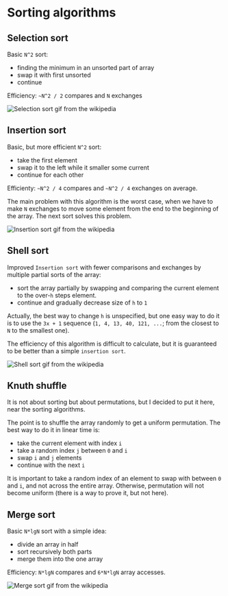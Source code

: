 # Sorting algorithms

## Selection sort

Basic `N^2` sort:
* finding the minimum in an unsorted part of array
* swap it with first unsorted
* continue

Efficiency: `~N^2 / 2` compares and `N` exchanges 

![Selection sort gif from the wikipedia](https://media.tenor.com/R6mBrn0nQ1MAAAAC/sort-graph.gif)


## Insertion sort

Basic, but more efficient `N^2` sort:
* take the first element
* swap it to the left while it smaller some current
* continue for each other

Efficienty: `~N^2 / 4` compares and `~N^2 / 4` exchanges on average.

The main problem with this algorithm is the worst case, when we have to make `N` exchanges to move some element from the end to the beginning of the array. The next sort solves this problem. 

![Insertion sort gif from the wikipedia](https://upload.wikimedia.org/wikipedia/commons/4/42/Insertion_sort.gif)

## Shell sort

Improved `Insertion sort` with fewer comparisons and exchanges by multiple partial sorts of the array:
* sort the array partially by swapping and comparing the current element to the over-`h` steps element.
* continue and gradually decrease size of `h` to `1`

Actually, the best way to change `h` is unspecified, but one easy way to do it is to use the `3x + 1` sequence (`1, 4, 13, 40, 121, ...`; from the closest to `N` to the smallest one).

The efficiency of this algorithm is difficult to calculate, but it is guaranteed to be better than a simple `insertion sort`. 

![Shell sort gif from the wikipedia](https://upload.wikimedia.org/wikipedia/commons/d/d8/Sorting_shellsort_anim.gif?20140912155123)

## Knuth shuffle

It is not about sorting but about permutations, but I decided to put it here, near the sorting algorithms.

The point is to shuffle the array randomly to get a uniform permutation. The best way to do it in linear time is:
* take the current element with index `i`
* take a random index `j` between `0` and `i`
* swap `i` and `j` elements
* continue with the next `i`

It is important to take a random index of an element to swap with between `0` and `i`, and not across the entire array. Otherwise, permutation will not become uniform (there is a way to prove it, but not here).

## Merge sort

Basic `N*lgN` sort with a simple idea:
* divide an array in half
* sort recursively both parts
* merge them into the one array

Efficiency: `N*lgN` compares and `6*N*lgN` array accesses. 

![Merge sort gif from the wikipedia](https://cdn.emre.me/sorting/merge_sort.gif)
